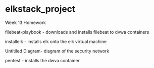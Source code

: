 # elkstack_project
Week 13 Homework

filebeat-playbook - downloads and installs filebeat to dvwa containers

installelk - installs elk onto the elk virtual machine

Untitiled Diagram- diagram of the security network

pentest - installs the dwva container